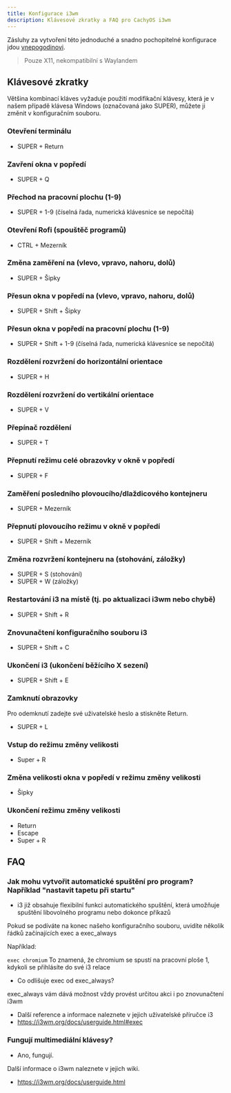```yaml
---
title: Konfigurace i3wm
description: Klávesové zkratky a FAQ pro CachyOS i3wm
---
```


Zásluhy za vytvoření této jednoduché a snadno pochopitelné konfigurace jdou [vnepogodinovi](<https://github.com/vnepogodin>).

> Pouze X11, nekompatibilní s Waylandem

## Klávesové zkratky

Většina kombinací kláves vyžaduje použití modifikační klávesy, která je v našem případě klávesa Windows (označovaná jako SUPER), můžete ji změnit v konfiguračním souboru.

### Otevření terminálu

* SUPER + Return

### Zavření okna v popředí

* SUPER + Q

### Přechod na pracovní plochu (1-9)

* SUPER + 1-9 (číselná řada, numerická klávesnice se nepočítá)

### Otevření Rofi (spouštěč programů)

* CTRL + Mezerník

### Změna zaměření na (vlevo, vpravo, nahoru, dolů)

* SUPER + Šipky

### Přesun okna v popředí na (vlevo, vpravo, nahoru, dolů)

* SUPER + Shift + Šipky

### Přesun okna v popředí na pracovní plochu (1-9)

* SUPER + Shift + 1-9 (číselná řada, numerická klávesnice se nepočítá)

### Rozdělení rozvržení do horizontální orientace

* SUPER + H

### Rozdělení rozvržení do vertikální orientace

* SUPER + V

### Přepínač rozdělení

* SUPER + T

### Přepnutí režimu celé obrazovky v okně v popředí

* SUPER + F

### Zaměření posledního plovoucího/dlaždicového kontejneru

* SUPER + Mezerník

### Přepnutí plovoucího režimu v okně v popředí

* SUPER + Shift + Mezerník

### Změna rozvržení kontejneru na (stohování, záložky)

* SUPER + S (stohování)
* SUPER + W (záložky)

### Restartování i3 na místě (tj. po aktualizaci i3wm nebo chybě)

* SUPER + Shift + R

### Znovunačtení konfiguračního souboru i3

* SUPER + Shift + C

### Ukončení i3 (ukončení běžícího X sezení)

* SUPER + Shift + E

### Zamknutí obrazovky

Pro odemknutí zadejte své uživatelské heslo a stiskněte Return.

* SUPER + L

### Vstup do režimu změny velikosti

* Super + R

### Změna velikosti okna v popředí v režimu změny velikosti

* Šipky

### Ukončení režimu změny velikosti

* Return
* Escape
* Super + R

## FAQ

### Jak mohu vytvořit automatické spuštění pro program? Například "nastavit tapetu při startu"

* i3 již obsahuje flexibilní funkci automatického spuštění, která umožňuje spuštění libovolného programu nebo dokonce příkazů

Pokud se podíváte na konec našeho konfiguračního souboru, uvidíte několik řádků začínajících exec a exec_always

Například:

`exec chromium`
To znamená, že chromium se spustí na pracovní ploše 1, kdykoli se přihlásíte do své i3 relace

* Co odlišuje exec od exec_always?

exec_always vám dává možnost vždy provést určitou akci i po znovunačtení i3wm

* Další reference a informace naleznete v jejich uživatelské příručce i3
* <https://i3wm.org/docs/userguide.html#exec>

### Fungují multimediální klávesy?

* Ano, fungují.

Další informace o i3wm naleznete v jejich wiki.

* <https://i3wm.org/docs/userguide.html>
